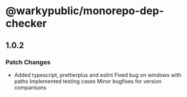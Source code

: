 # @warkypublic/monorepo-dep-checker

## 1.0.2

### Patch Changes

- Added typescript, prettierplus and eslint
  Fixed bug on windows with paths
  Implemented testing cases
  Minor bugfixes for version comparisons
